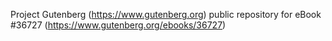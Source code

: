 Project Gutenberg (https://www.gutenberg.org) public repository for eBook #36727 (https://www.gutenberg.org/ebooks/36727)
